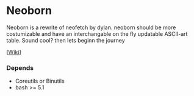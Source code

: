 # Neoborn

Neoborn is a rewrite of neofetch by dylan. neoborn should be more costumizable and have an interchangable on the fly updatable ASCII-art table. Sound cool? then lets beginn the journey

[[Wiki]()]
### Depends
- Coreutils or Binutils
- bash >= 5.1
